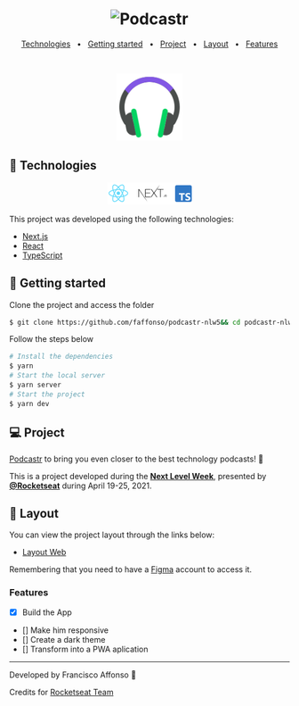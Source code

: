 <h1 align="center">
    <img alt="Podcastr" title="Podcastr" src=".github/podcastr.svg" />
</h1>

<p align="center">
  <a href="#Technologies">Technologies</a> &nbsp; • &nbsp;
  <a href="#Layout">Getting started</a> &nbsp; • &nbsp;
  <a href="#Project">Project</a> &nbsp; • &nbsp;
  <a href="#Layout">Layout</a> &nbsp; • &nbsp;
  <a href="#Features">Features</a>
</p>


<br>

<p align="center">
  <img alt="Moveit" src=".github/icon.svg" width="120px">
</p>

## 🧪 Technologies


<div align="center">
  <img alt="Technologies" title="Technologies" src=".github/tech-logos.png">
</div>

This project was developed using the following technologies:

- [Next.js](https://nextjs.org/)
- [React](https://reactjs.org)
- [TypeScript](https://www.typescriptlang.org/)

## 🚀 Getting started

Clone the project and access the folder

```bash
$ git clone https://github.com/faffonso/podcastr-nlw5&& cd podcastr-nlw5
```

Follow the steps below

```bash
# Install the dependencies
$ yarn
# Start the local server
$ yarn server
# Start the project
$ yarn dev
```

## 💻 Project

[Podcastr](https://podcastr-nlw.vercel.app/) to bring you even closer to the best technology podcasts! 💜

This is a project developed during the **[Next Level Week](https://nextlevelweek.com/)**, presented by **[@Rocketseat](https://github.com/Rocketseat)** during April 19-25, 2021.

## 🔖 Layout

You can view the project layout through the links below:

- [Layout Web](https://www.figma.com/file/UwFEntsHpHYJlHNQAQr4gA/Podcastr?node-id=160%3A2761)

Remembering that you need to have a [Figma](http://figma.com/) account to access it.

### Features

- [x] Build the App
- [] Make him responsive
- [] Create a dark theme
- [] Transform into a PWA aplication
---

Developed by Francisco Affonso 🖤

Credits for [Rocketseat Team](https://github.com/rocketseat-education)